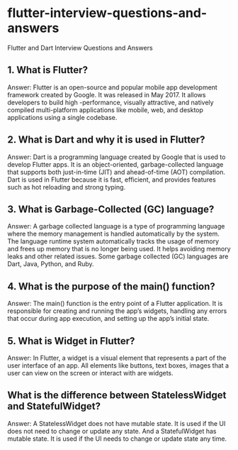 # flutter-interview-questions-and-answers
Flutter and Dart Interview Questions and Answers


## 1. What is Flutter?
Answer: Flutter is an open-source and popular mobile app development framework created by Google. It was released in May 2017. It allows developers to build high -performance, visually attractive, and natively compiled multi-platform applications like mobile, web, and desktop applications using a single codebase.


## 2. What is Dart and why it is used in Flutter?
Answer: Dart is a programming language created by Google that is used to develop Flutter apps. It is an object-oriented, garbage-collected language that supports both just-in-time (JIT) and ahead-of-time (AOT) compilation. Dart is used in Flutter because it is fast, efficient, and provides features such as hot reloading and strong typing.

## 3. What is Garbage-Collected (GC) language?
Answer: A garbage collected language is a type of programming language where the memory management is handled automatically by the system. The language runtime system automatically tracks the usage of memory and frees up memory that is no longer being used. It helps avoiding memory leaks and other related issues. Some garbage collected (GC) languages are Dart, Java, Python, and Ruby.

## 4. What is the purpose of the main() function?
Answer: The main() function is the entry point of a Flutter application. It is responsible for creating and running the app’s widgets, handling any errors that occur during app execution, and setting up the app’s initial state.

## 5. What is Widget in Flutter?
Answer: In Flutter, a widget is a visual element that represents a part of the user interface of an app. All elements like buttons, text boxes, images that a user can view on the screen or interact with are widgets.

## What is the difference between StatelessWidget and StatefulWidget?
Answer: A StatelessWidget does not have mutable state. It is used if the UI does not need to change or update any state. And a StatefulWidget has mutable state. It is used if the UI needs to change or update state any time. 
